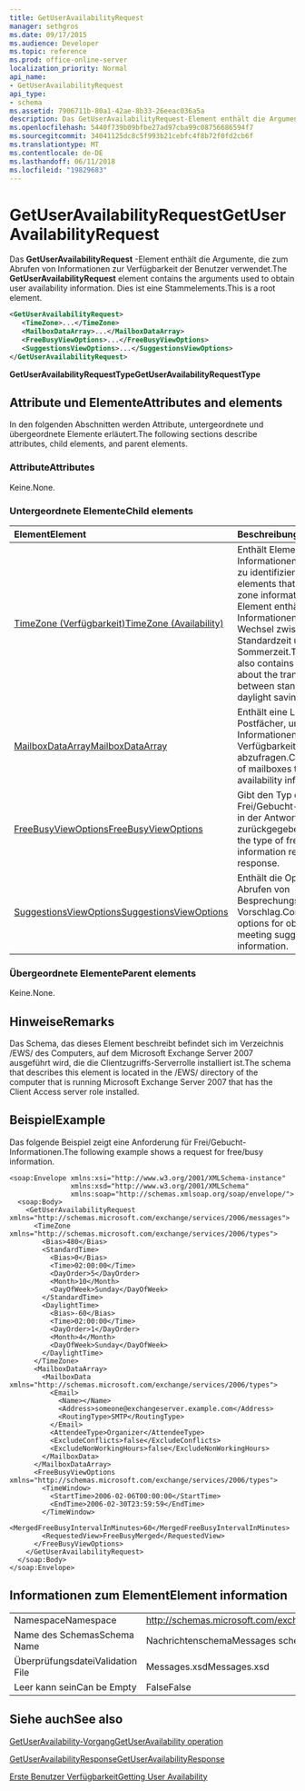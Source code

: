 ```yaml
---
title: GetUserAvailabilityRequest
manager: sethgros
ms.date: 09/17/2015
ms.audience: Developer
ms.topic: reference
ms.prod: office-online-server
localization_priority: Normal
api_name:
- GetUserAvailabilityRequest
api_type:
- schema
ms.assetid: 7906711b-80a1-42ae-8b33-26eeac036a5a
description: Das GetUserAvailabilityRequest-Element enthält die Argumente, die zum Abrufen von Informationen zur Verfügbarkeit der Benutzer verwendet. Dies ist eine Stammelements.
ms.openlocfilehash: 5440f739b09bfbe27ad97cba99c08756686594f7
ms.sourcegitcommit: 34041125dc8c5f993b21cebfc4f8b72f0fd2cb6f
ms.translationtype: MT
ms.contentlocale: de-DE
ms.lasthandoff: 06/11/2018
ms.locfileid: "19829683"
---
```

# <a name="getuseravailabilityrequest"></a><span data-ttu-id="2406c-104">GetUserAvailabilityRequest</span><span class="sxs-lookup"><span data-stu-id="2406c-104">GetUserAvailabilityRequest</span></span>

<span data-ttu-id="2406c-105">Das **GetUserAvailabilityRequest** -Element enthält die Argumente, die zum Abrufen von Informationen zur Verfügbarkeit der Benutzer verwendet.</span><span class="sxs-lookup"><span data-stu-id="2406c-105">The **GetUserAvailabilityRequest** element contains the arguments used to obtain user availability information.</span></span> <span data-ttu-id="2406c-106">Dies ist eine Stammelements.</span><span class="sxs-lookup"><span data-stu-id="2406c-106">This is a root element.</span></span> 
  
```xml
<GetUserAvailabilityRequest>
   <TimeZone>...</TimeZone>
   <MailboxDataArray>...</MailboxDataArray>
   <FreeBusyViewOptions>...</FreeBusyViewOptions>
   <SuggestionsViewOptions>...</SuggestionsViewOptions>
</GetUserAvailabilityRequest>
```

 <span data-ttu-id="2406c-107">**GetUserAvailabilityRequestType**</span><span class="sxs-lookup"><span data-stu-id="2406c-107">**GetUserAvailabilityRequestType**</span></span>
## <a name="attributes-and-elements"></a><span data-ttu-id="2406c-108">Attribute und Elemente</span><span class="sxs-lookup"><span data-stu-id="2406c-108">Attributes and elements</span></span>

<span data-ttu-id="2406c-109">In den folgenden Abschnitten werden Attribute, untergeordnete und übergeordnete Elemente erläutert.</span><span class="sxs-lookup"><span data-stu-id="2406c-109">The following sections describe attributes, child elements, and parent elements.</span></span>
  
### <a name="attributes"></a><span data-ttu-id="2406c-110">Attribute</span><span class="sxs-lookup"><span data-stu-id="2406c-110">Attributes</span></span>

<span data-ttu-id="2406c-111">Keine.</span><span class="sxs-lookup"><span data-stu-id="2406c-111">None.</span></span>
  
### <a name="child-elements"></a><span data-ttu-id="2406c-112">Untergeordnete Elemente</span><span class="sxs-lookup"><span data-stu-id="2406c-112">Child elements</span></span>

|<span data-ttu-id="2406c-113">**Element**</span><span class="sxs-lookup"><span data-stu-id="2406c-113">**Element**</span></span>|<span data-ttu-id="2406c-114">**Beschreibung**</span><span class="sxs-lookup"><span data-stu-id="2406c-114">**Description**</span></span>|
|:-----|:-----|
|[<span data-ttu-id="2406c-115">TimeZone (Verfügbarkeit)</span><span class="sxs-lookup"><span data-stu-id="2406c-115">TimeZone (Availability)</span></span>](timezone-availability.md) <br/> |<span data-ttu-id="2406c-116">Enthält Elemente, die Informationen zur Zeitzone zu identifizieren.</span><span class="sxs-lookup"><span data-stu-id="2406c-116">Contains elements that identify time zone information.</span></span> <span data-ttu-id="2406c-117">Dieses Element enthält auch Informationen über den Wechsel zwischen Standardzeit und Sommerzeit.</span><span class="sxs-lookup"><span data-stu-id="2406c-117">This element also contains information about the transition between standard time and daylight saving time.</span></span>  <br/> |
|[<span data-ttu-id="2406c-118">MailboxDataArray</span><span class="sxs-lookup"><span data-stu-id="2406c-118">MailboxDataArray</span></span>](mailboxdataarray.md) <br/> |<span data-ttu-id="2406c-119">Enthält eine Liste der Postfächer, um Informationen zur Verfügbarkeit abzufragen.</span><span class="sxs-lookup"><span data-stu-id="2406c-119">Contains a list of mailboxes to query for availability information.</span></span>  <br/> |
|[<span data-ttu-id="2406c-120">FreeBusyViewOptions</span><span class="sxs-lookup"><span data-stu-id="2406c-120">FreeBusyViewOptions</span></span>](freebusyviewoptions.md) <br/> |<span data-ttu-id="2406c-121">Gibt den Typ des Frei/Gebucht-Informationen in der Antwort zurückgegeben.</span><span class="sxs-lookup"><span data-stu-id="2406c-121">Specifies the type of free/busy information returned in the response.</span></span>  <br/> |
|[<span data-ttu-id="2406c-122">SuggestionsViewOptions</span><span class="sxs-lookup"><span data-stu-id="2406c-122">SuggestionsViewOptions</span></span>](suggestionsviewoptions.md) <br/> |<span data-ttu-id="2406c-123">Enthält die Optionen zum Abrufen von Besprechungsinformationen Vorschlag.</span><span class="sxs-lookup"><span data-stu-id="2406c-123">Contains the options for obtaining meeting suggestion information.</span></span>  <br/> |
   
### <a name="parent-elements"></a><span data-ttu-id="2406c-124">Übergeordnete Elemente</span><span class="sxs-lookup"><span data-stu-id="2406c-124">Parent elements</span></span>

<span data-ttu-id="2406c-125">Keine.</span><span class="sxs-lookup"><span data-stu-id="2406c-125">None.</span></span>
  
## <a name="remarks"></a><span data-ttu-id="2406c-126">Hinweise</span><span class="sxs-lookup"><span data-stu-id="2406c-126">Remarks</span></span>

<span data-ttu-id="2406c-127">Das Schema, das dieses Element beschreibt befindet sich im Verzeichnis /EWS/ des Computers, auf dem Microsoft Exchange Server 2007 ausgeführt wird, die die Clientzugriffs-Serverrolle installiert ist.</span><span class="sxs-lookup"><span data-stu-id="2406c-127">The schema that describes this element is located in the /EWS/ directory of the computer that is running Microsoft Exchange Server 2007 that has the Client Access server role installed.</span></span>
  
## <a name="example"></a><span data-ttu-id="2406c-128">Beispiel</span><span class="sxs-lookup"><span data-stu-id="2406c-128">Example</span></span>

<span data-ttu-id="2406c-129">Das folgende Beispiel zeigt eine Anforderung für Frei/Gebucht-Informationen.</span><span class="sxs-lookup"><span data-stu-id="2406c-129">The following example shows a request for free/busy information.</span></span>
  
```
<soap:Envelope xmlns:xsi="http://www.w3.org/2001/XMLSchema-instance" 
               xmlns:xsd="http://www.w3.org/2001/XMLSchema" 
               xmlns:soap="http://schemas.xmlsoap.org/soap/envelope/">
  <soap:Body>
    <GetUserAvailabilityRequest xmlns="http://schemas.microsoft.com/exchange/services/2006/messages">
      <TimeZone xmlns="http://schemas.microsoft.com/exchange/services/2006/types">
        <Bias>480</Bias>
        <StandardTime>
          <Bias>0</Bias>
          <Time>02:00:00</Time>
          <DayOrder>5</DayOrder>
          <Month>10</Month>
          <DayOfWeek>Sunday</DayOfWeek>
        </StandardTime>
        <DaylightTime>
          <Bias>-60</Bias>
          <Time>02:00:00</Time>
          <DayOrder>1</DayOrder>
          <Month>4</Month>
          <DayOfWeek>Sunday</DayOfWeek>
        </DaylightTime>
      </TimeZone>
      <MailboxDataArray>
        <MailboxData xmlns="http://schemas.microsoft.com/exchange/services/2006/types">
          <Email>
            <Name></Name>
            <Address>someone@exchangeserver.example.com</Address>
            <RoutingType>SMTP</RoutingType>
          </Email>
          <AttendeeType>Organizer</AttendeeType>
          <ExcludeConflicts>false</ExcludeConflicts>
          <ExcludeNonWorkingHours>false</ExcludeNonWorkingHours>
        </MailboxData>
      </MailboxDataArray>
      <FreeBusyViewOptions xmlns="http://schemas.microsoft.com/exchange/services/2006/types">
        <TimeWindow>
          <StartTime>2006-02-06T00:00:00</StartTime>
          <EndTime>2006-02-30T23:59:59</EndTime>
        </TimeWindow>
        <MergedFreeBusyIntervalInMinutes>60</MergedFreeBusyIntervalInMinutes>
        <RequestedView>FreeBusyMerged</RequestedView>
      </FreeBusyViewOptions>
    </GetUserAvailabilityRequest>
  </soap:Body>
</soap:Envelope>
```

## <a name="element-information"></a><span data-ttu-id="2406c-130">Informationen zum Element</span><span class="sxs-lookup"><span data-stu-id="2406c-130">Element information</span></span>

|||
|:-----|:-----|
|<span data-ttu-id="2406c-131">Namespace</span><span class="sxs-lookup"><span data-stu-id="2406c-131">Namespace</span></span>  <br/> |http://schemas.microsoft.com/exchange/services/2006/messages  <br/> |
|<span data-ttu-id="2406c-132">Name des Schemas</span><span class="sxs-lookup"><span data-stu-id="2406c-132">Schema Name</span></span>  <br/> |<span data-ttu-id="2406c-133">Nachrichtenschema</span><span class="sxs-lookup"><span data-stu-id="2406c-133">Messages schema</span></span>  <br/> |
|<span data-ttu-id="2406c-134">Überprüfungsdatei</span><span class="sxs-lookup"><span data-stu-id="2406c-134">Validation File</span></span>  <br/> |<span data-ttu-id="2406c-135">Messages.xsd</span><span class="sxs-lookup"><span data-stu-id="2406c-135">Messages.xsd</span></span>  <br/> |
|<span data-ttu-id="2406c-136">Leer kann sein</span><span class="sxs-lookup"><span data-stu-id="2406c-136">Can be Empty</span></span>  <br/> |<span data-ttu-id="2406c-137">False</span><span class="sxs-lookup"><span data-stu-id="2406c-137">False</span></span>  <br/> |
   
## <a name="see-also"></a><span data-ttu-id="2406c-138">Siehe auch</span><span class="sxs-lookup"><span data-stu-id="2406c-138">See also</span></span>



[<span data-ttu-id="2406c-139">GetUserAvailability-Vorgang</span><span class="sxs-lookup"><span data-stu-id="2406c-139">GetUserAvailability operation</span></span>](getuseravailability-operation.md)
  
[<span data-ttu-id="2406c-140">GetUserAvailabilityResponse</span><span class="sxs-lookup"><span data-stu-id="2406c-140">GetUserAvailabilityResponse</span></span>](getuseravailabilityresponse.md)


[<span data-ttu-id="2406c-141">Erste Benutzer Verfügbarkeit</span><span class="sxs-lookup"><span data-stu-id="2406c-141">Getting User Availability</span></span>](http://msdn.microsoft.com/library/d4133fcb-9b0f-4e6b-aadf-a389da83516a%28Office.15%29.aspx)

